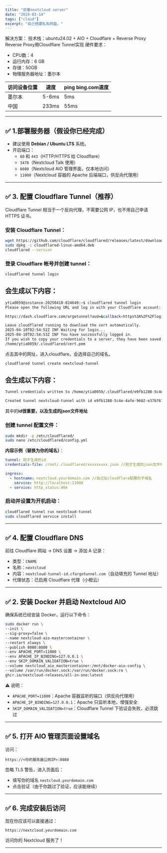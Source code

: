 ```yaml
---
title: "部署nextcloud server"
date: "2024-03-14"
tags: ["cloud"]
excerpt: "自己搭建私有网盘。"
---
```

解决方案：
技术栈：ubuntu24.02 + AIO + Cloudflare + Reverse Proxy
Reverse Proxy用Cloudflare Tunnel实现
硬件要求：

 - CPU数：4  
 - 运行内存：6 GB  
 - 存储：50GB  
 - 物理服务器地址：墨尔本

| 访问设备位置 | 速度 |ping bing.com速度|
|--|--|--|
| 墨尔本 | 5-6ms |5ms
| 中国 | 233ms |55ms

---

## ✅ 1.部署服务器（假设你已经完成）
- 建议使用 **Debian / Ubuntu LTS** 系统。
- 开启端口：
  - `80` 和 `443`（HTTP/HTTPS 给 Cloudflare）
  - `3478`（Nextcloud Talk 使用）
  - `8080`（Nextcloud AIO 管理界面，仅本地访问）
  - `11000`（Nextcloud 容器的 Apache 后端端口，供反向代理用）

---


## ✅ 3. 配置 Cloudflare Tunnel（推荐）
Cloudflare Tunnel 相当于一个反向代理，不需要公网 IP，也不用自己申请 HTTPS 证书。

### 安装 Cloudflare Tunnel：
```bash
wget https://github.com/cloudflare/cloudflared/releases/latest/download/cloudflared-linux-amd64.deb
sudo dpkg -i cloudflared-linux-amd64.deb
cloudflared --version
```

### 登录 Cloudflare 帐号并创建 tunnel：
```bash
cloudflared tunnel login
```
## 会生成以下内容：
```bash
ytia0059@instance-20250410-024649:~$ cloudflared tunnel login
Please open the following URL and log in with your Cloudflare account:

https://dash.cloudflare.com/argotunnel?aud=&callback=https%3A%2F%2Flogin.cloudflareaccess.org%2FArj0rQZlAQOpyVXNSiVBF1NdSxwvyZ0SG81O6o0-tT8%3D

Leave cloudflared running to download the cert automatically.
2025-04-10T02:54:52Z INF Waiting for login...
2025-04-10T02:54:53Z INF You have successfully logged in.
If you wish to copy your credentials to a server, they have been saved to:
/home/ytia0059/.cloudflared/cert.pem
```
点击其中的网址，进入cloudflare，会选择自己的域名。
```bash
cloudflared tunnel create nextcloud-tunnel
```
## 会生成以下内容：
```bash
Tunnel credentials written to /home/ytia0059/.cloudflared/e9fb1288-5c4e-4afe-9602-e37b76190b53.json. cloudflared chose this file based on where your origin certificate was found. Keep this file secret. To revoke these credentials, delete the tunnel.

Created tunnel nextcloud-tunnel with id e9fb1288-5c4e-4afe-9602-e37b76190b53
```
其中的**id很重要，以及生成的json文件地址**

### 创建 tunnel 配置文件：
```bash
sudo mkdir -p /etc/cloudflared/
sudo nano /etc/cloudflared/config.yml
```

**内容示例（替换为你的域名）**：

```yaml
tunnel: 刚才生成的id
credentials-file: /root/.cloudflared/xxxxxxxxx.json //刚才生成的json文件地址

ingress:
  - hostname: nextcloud.yourdomain.com //自己在cloudflare配置的子域名
    service: http://localhost:11000
  - service: http_status:404
```

### 启动并设置为开机启动：
```bash
cloudflared tunnel run nextcloud-tunnel
sudo cloudflared service install
```

---

## ✅ 4. 配置 Cloudflare DNS
前往 Cloudflare 网站 → DNS 设置 → 添加 A 记录：
- 类型：`CNAME`
- 名称：`nextcloud`
- 内容：`nextcloud-tunnel-id.cfargotunnel.com`（自动填充的 Tunnel 地址）
- 代理状态：已启用 Cloudflare 代理（小橙云）

---

## ✅ 2. 安装 Docker 并启动 Nextcloud AIO
确保系统已经安装 Docker，运行以下命令：

```bash
sudo docker run \
--init \
--sig-proxy=false \
--name nextcloud-aio-mastercontainer \
--restart always \
--publish 8080:8080 \
--env APACHE_PORT=11000 \
--env APACHE_IP_BINDING=127.0.0.1 \
--env SKIP_DOMAIN_VALIDATION=true \
--volume nextcloud_aio_mastercontainer:/mnt/docker-aio-config \
--volume /var/run/docker.sock:/var/run/docker.sock:ro \
ghcr.io/nextcloud-releases/all-in-one:latest
```

⚠️ 说明：
- `APACHE_PORT=11000`：Apache 容器监听的端口（供反向代理用）
- `APACHE_IP_BINDING=127.0.0.1`：Apache 只监听本地，增强安全
- `SKIP_DOMAIN_VALIDATION=true`：Cloudflare Tunnel 下验证会失败，必须跳过

---




## ✅ 5. 打开 AIO 管理页面设置域名
访问：
```plaintext
https://<你的服务器公网IP>:8080
```
忽略 TLS 警告，进入页面后：
- 填写你的域名 `nextcloud.yourdomain.com`
- 点击验证（由于你跳过了验证，应该能继续）

---

## ✅ 6. 完成安装后访问
现在你应该可以直接通过：
```plaintext
https://nextcloud.yourdomain.com
```
访问你的 Nextcloud 服务了！

---


